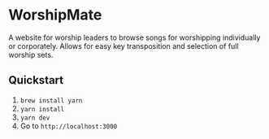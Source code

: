 # WorshipMate

A website for worship leaders to browse songs for worshipping individually or
corporately. Allows for easy key transposition and selection of full worship
sets.

## Quickstart

1. `brew install yarn`
1. `yarn install`
1. `yarn dev`
1. Go to `http://localhost:3000`
